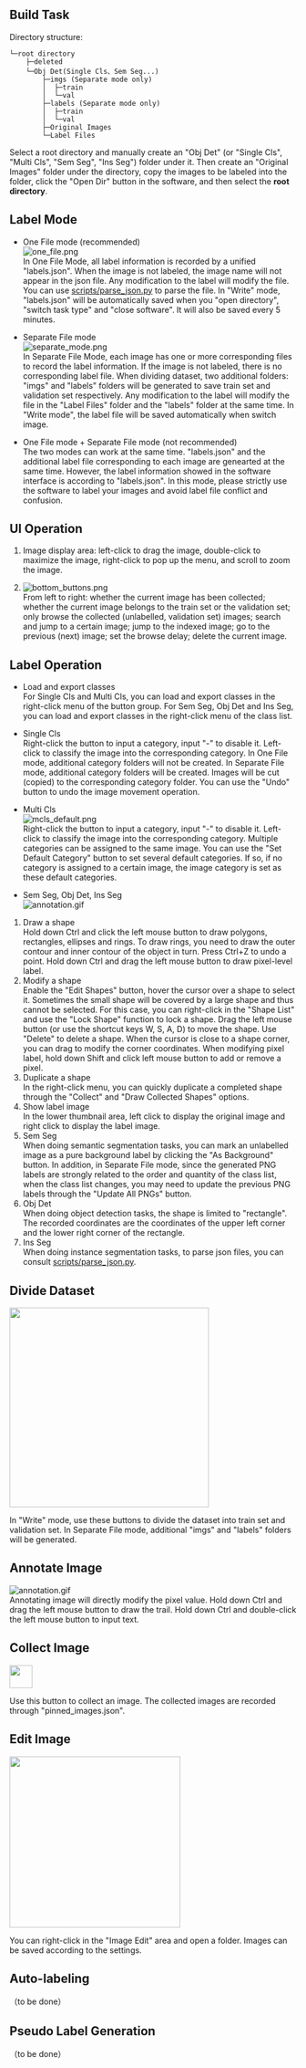 ## Build Task
Directory structure: 
```
└─root directory
    ├─deleted
    └─Obj Det(Single Cls、Sem Seg...)
        ├─imgs (Separate mode only)
        │  ├─train
        │  └─val
        ├─labels (Separate mode only)
        │  ├─train
        │  └─val
        ├─Original Images
        └─Label Files
```
Select a root directory and manually create an "Obj Det" (or "Single Cls", "Multi Cls", "Sem Seg", "Ins Seg") folder under it.
Then create an "Original Images" folder under the directory, copy the images to be labeled into the folder, click the "Open Dir" button in the software, and then select the **root directory**.

## Label Mode
* One File mode (recommended)   
![one_file.png](images/readme_imgs/one_file.png)   
In One File Mode, all label information is recorded by a unified "labels.json". When the image is not labeled, the image name will not appear in the json file. Any modification to the label will modify the file. You can use [scripts/parse_json.py](scripts/parse_json.py) to parse the file.
In "Write" mode, "labels.json" will be automatically saved when you "open directory", "switch task type" and "close software". It will also be saved every 5 minutes.


* Separate File mode  
![separate_mode.png](images/readme_imgs/separate_mode.png)  
In Separate File Mode, each image has one or more corresponding files to record the label information. If the image is not labeled, there is no corresponding label file. When dividing dataset, two additional folders: "imgs" and "labels" folders will be generated to save train set and validation set respectively.
Any modification to the label will modify the file in the "Label Files" folder and the "labels" folder at the same time. In "Write mode", the label file will be saved automatically when switch image.


* One File mode + Separate File mode (not recommended)   
The two modes can work at the same time. "labels.json" and the additional label file corresponding to each image are genearted at the same time. However, the label information showed in the software interface is according to "labels.json". In this mode, please strictly use the software to label your images and avoid label file conflict and confusion.

## UI Operation
1. Image display area: left-click to drag the image, double-click to maximize  the image, right-click to pop up the menu, and scroll to zoom the image.  

2. ![bottom_buttons.png](images/readme_imgs/bottom_buttons_en.png)  
From left to right: whether the current image has been collected; whether the current image belongs to the train set or the validation set; only browse the collected (unlabelled, validation set) images; search and jump to a certain image; jump to the indexed image; go to the previous (next) image; set the browse delay; delete the current image.

## Label Operation
* Load and export classes  
For Single Cls and Multi Cls, you can load and export classes in the right-click menu of the button group. For Sem Seg, Obj Det and Ins Seg, you can load and export classes in the right-click menu of the class list.


* Single Cls  
Right-click the button to input a category, input "-" to disable it. Left-click to classify the image into the corresponding category.
In One File mode, additional category folders will not be created.
In Separate File mode, additional category folders will be created. Images will be cut (copied) to the corresponding category folder. You can use the "Undo" button to undo the image movement operation.  


* Multi Cls  
![mcls_default.png](images/readme_imgs/mcls_default.png)  
Right-click the button to input a category, input "-" to disable it. Left-click to classify the image into the corresponding category. Multiple categories can be assigned to the same image. You can use the "Set Default Category" button to set several default categories. If so, if no category is assigned to a certain image, the image category is set as these default categories. 


* Sem Seg, Obj Det, Ins Seg  
![annotation.gif](images/readme_imgs/sem_det_ins.gif)  
1. Draw a shape  
Hold down Ctrl and click the left mouse button to draw polygons, rectangles, ellipses and rings. To draw rings, you need to draw the outer contour and inner contour of the object in turn. Press Ctrl+Z to undo a point. Hold down Ctrl and drag the left mouse button to draw pixel-level label.   
2. Modify a shape   
Enable the "Edit Shapes" button, hover the cursor over a shape to select it. Sometimes the small shape will be covered by a large shape and thus cannot be selected. For this case, you can right-click in the "Shape List" and use the "Lock Shape" function to lock a shape. Drag the left mouse button (or use the shortcut keys W, S, A, D) to move the shape. Use "Delete" to delete a shape. When the cursor is close to a shape corner, you can drag to modify the corner coordinates. When modifying pixel label, hold down Shift and click left mouse button to add or remove a pixel.  
3. Duplicate a shape  
In the right-click menu, you can quickly duplicate a completed shape through the "Collect" and "Draw Collected Shapes" options.   
4. Show label image   
In the lower thumbnail area, left click to display the original image and right click to display the label image.  
5. Sem Seg  
When doing semantic segmentation tasks, you can mark an unlabelled image as a pure background label by clicking the "As Background" button. In addition, in Separate File mode, since the generated PNG labels are strongly related to the order and quantity of the class list, when the class list changes, you may need to update the previous PNG labels through the "Update All PNGs" button.  
6. Obj Det  
When doing object detection tasks, the shape is limited to "rectangle". The recorded coordinates are the coordinates of the upper left corner and the lower right corner of the rectangle.
7. Ins Seg  
When doing instance segmentation tasks, to parse json files, you can consult [scripts/parse_json.py](scripts/parse_json.py).


## Divide Dataset  
<img src="images/readme_imgs/divide_set_en.png" width="350px">  

In "Write" mode, use these buttons to divide the dataset into train set and validation set. In Separate File mode, additional "imgs" and "labels" folders will be generated.

## Annotate Image  
![annotation.gif](images/readme_imgs/annotation.gif)  
Annotating image will directly modify the pixel value. Hold down Ctrl and drag the left mouse button to draw the trail. Hold down Ctrl and double-click the left mouse button to input text.

## Collect Image  
<img src="images/readme_imgs/pin.png" width="40px">

Use this button to collect an image. The collected images are recorded through "pinned_images.json".  

## Edit Image  
<img src="images/readme_imgs/img_edit_en.png" width="300px">   

You can right-click in the "Image Edit" area and open a folder. Images can be saved according to the settings.

## Auto-labeling  
（to be done）

## Pseudo Label Generation  
（to be done）
